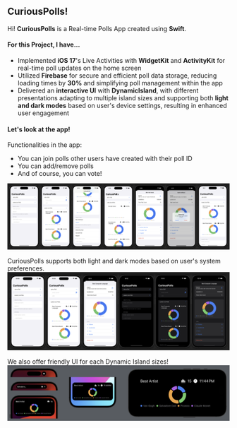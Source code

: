 ## **CuriousPolls!**

<!-- talk abt: firebase, ios 17, live activities, activitykit, widgetkit -->

Hi! **CuriousPolls** is a Real-time Polls App created using **Swift**.

#### For this Project, I have...
- Implemented **iOS 17**'s Live Activities with **WidgetKit** and **ActivityKit** for real-time poll updates on the home screen
- Utilized **Firebase** for secure and efficient poll data storage, reducing loading times by **30%** and simplifying poll management within the app
- Delivered an **interactive UI** with **DynamicIsland**, with different presentations adapting to multiple island sizes and supporting both **light and dark modes** based on user's device settings, resulting in enhanced user engagement

#### Let's look at the app!

Functionalities in the app:
- You can join polls other users have created with their poll ID
- You can add/remove polls
- And of course, you can vote!
  
![img1](/readme_pics/adding-removing-polls.png)

CuriousPolls supports both light and dark modes based on user's system preferences.
![img2](/readme_pics/light-dark-modes.png)

We also offer friendly UI for each Dynamic Island sizes!
![img3](/readme_pics/live-activity-types.png)
